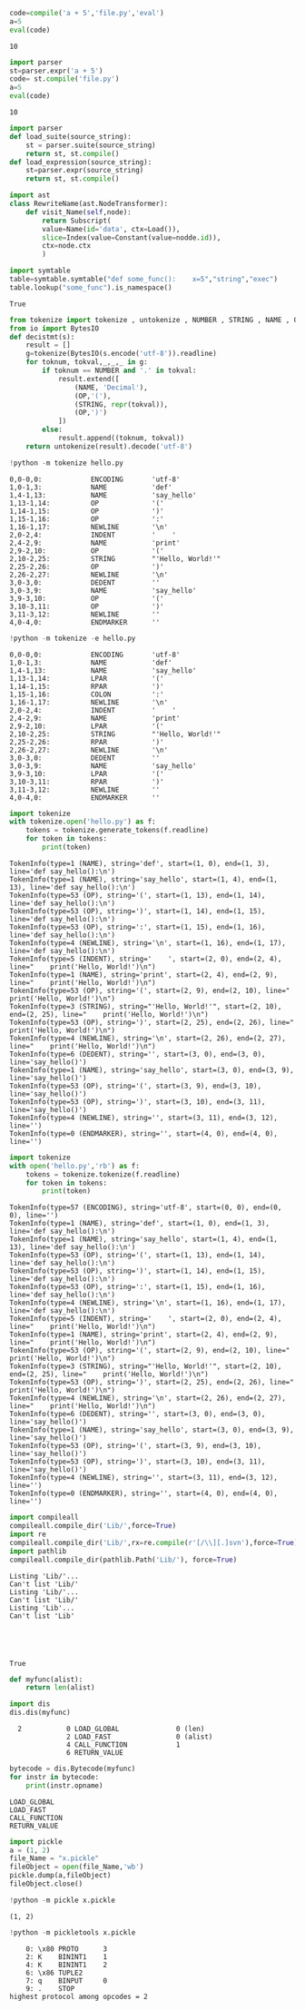 ```python
code=compile('a + 5','file.py','eval')
a=5
eval(code)
```




    10




```python
import parser
st=parser.expr('a + 5')
code= st.compile('file.py')
a=5
eval(code)
```




    10




```python
import parser
def load_suite(source_string):
    st = parser.suite(source_string)
    return st, st.compile()
def load_expression(source_string):
    st=parser.expr(source_string)
    return st, st.compile()
```


```python
import ast
class RewriteName(ast.NodeTransformer):
    def visit_Name(self,node):
        return Subscript(
        value=Name(id='data', ctx=Load()),
        slice=Index(value=Constant(value=nodde.id)),
        ctx=node.ctx
        )
```


```python
import symtable
table=symtable.symtable("def some_func():    x=5","string","exec")
table.lookup("some_func").is_namespace()
```




    True




```python
from tokenize import tokenize , untokenize , NUMBER , STRING , NAME , OP
from io import BytesIO
def decistmt(s):
    result = []
    g=tokenize(BytesIO(s.encode('utf-8')).readline)
    for toknum, tokval,_,_,_ in g:
        if toknum == NUMBER and '.' in tokval:
            result.extend([
                (NAME, 'Decimal'),
                (OP,'('),
                (STRING, repr(tokval)),
                (OP,')')
            ])
        else:
            result.append((toknum, tokval))
    return untokenize(result).decode('utf-8')
```


```python
!python -m tokenize hello.py
```

    0,0-0,0:            ENCODING       'utf-8'        
    1,0-1,3:            NAME           'def'          
    1,4-1,13:           NAME           'say_hello'    
    1,13-1,14:          OP             '('            
    1,14-1,15:          OP             ')'            
    1,15-1,16:          OP             ':'            
    1,16-1,17:          NEWLINE        '\n'           
    2,0-2,4:            INDENT         '    '         
    2,4-2,9:            NAME           'print'        
    2,9-2,10:           OP             '('            
    2,10-2,25:          STRING         "'Hello, World!'"
    2,25-2,26:          OP             ')'            
    2,26-2,27:          NEWLINE        '\n'           
    3,0-3,0:            DEDENT         ''             
    3,0-3,9:            NAME           'say_hello'    
    3,9-3,10:           OP             '('            
    3,10-3,11:          OP             ')'            
    3,11-3,12:          NEWLINE        ''             
    4,0-4,0:            ENDMARKER      ''             
    


```python
!python -m tokenize -e hello.py
```

    0,0-0,0:            ENCODING       'utf-8'        
    1,0-1,3:            NAME           'def'          
    1,4-1,13:           NAME           'say_hello'    
    1,13-1,14:          LPAR           '('            
    1,14-1,15:          RPAR           ')'            
    1,15-1,16:          COLON          ':'            
    1,16-1,17:          NEWLINE        '\n'           
    2,0-2,4:            INDENT         '    '         
    2,4-2,9:            NAME           'print'        
    2,9-2,10:           LPAR           '('            
    2,10-2,25:          STRING         "'Hello, World!'"
    2,25-2,26:          RPAR           ')'            
    2,26-2,27:          NEWLINE        '\n'           
    3,0-3,0:            DEDENT         ''             
    3,0-3,9:            NAME           'say_hello'    
    3,9-3,10:           LPAR           '('            
    3,10-3,11:          RPAR           ')'            
    3,11-3,12:          NEWLINE        ''             
    4,0-4,0:            ENDMARKER      ''             
    


```python
import tokenize 
with tokenize.open('hello.py') as f:
    tokens = tokenize.generate_tokens(f.readline)
    for token in tokens:
        print(token)
```

    TokenInfo(type=1 (NAME), string='def', start=(1, 0), end=(1, 3), line='def say_hello():\n')
    TokenInfo(type=1 (NAME), string='say_hello', start=(1, 4), end=(1, 13), line='def say_hello():\n')
    TokenInfo(type=53 (OP), string='(', start=(1, 13), end=(1, 14), line='def say_hello():\n')
    TokenInfo(type=53 (OP), string=')', start=(1, 14), end=(1, 15), line='def say_hello():\n')
    TokenInfo(type=53 (OP), string=':', start=(1, 15), end=(1, 16), line='def say_hello():\n')
    TokenInfo(type=4 (NEWLINE), string='\n', start=(1, 16), end=(1, 17), line='def say_hello():\n')
    TokenInfo(type=5 (INDENT), string='    ', start=(2, 0), end=(2, 4), line="    print('Hello, World!')\n")
    TokenInfo(type=1 (NAME), string='print', start=(2, 4), end=(2, 9), line="    print('Hello, World!')\n")
    TokenInfo(type=53 (OP), string='(', start=(2, 9), end=(2, 10), line="    print('Hello, World!')\n")
    TokenInfo(type=3 (STRING), string="'Hello, World!'", start=(2, 10), end=(2, 25), line="    print('Hello, World!')\n")
    TokenInfo(type=53 (OP), string=')', start=(2, 25), end=(2, 26), line="    print('Hello, World!')\n")
    TokenInfo(type=4 (NEWLINE), string='\n', start=(2, 26), end=(2, 27), line="    print('Hello, World!')\n")
    TokenInfo(type=6 (DEDENT), string='', start=(3, 0), end=(3, 0), line='say_hello()')
    TokenInfo(type=1 (NAME), string='say_hello', start=(3, 0), end=(3, 9), line='say_hello()')
    TokenInfo(type=53 (OP), string='(', start=(3, 9), end=(3, 10), line='say_hello()')
    TokenInfo(type=53 (OP), string=')', start=(3, 10), end=(3, 11), line='say_hello()')
    TokenInfo(type=4 (NEWLINE), string='', start=(3, 11), end=(3, 12), line='')
    TokenInfo(type=0 (ENDMARKER), string='', start=(4, 0), end=(4, 0), line='')
    


```python
import tokenize 
with open('hello.py','rb') as f:
    tokens = tokenize.tokenize(f.readline)
    for token in tokens:
        print(token)
```

    TokenInfo(type=57 (ENCODING), string='utf-8', start=(0, 0), end=(0, 0), line='')
    TokenInfo(type=1 (NAME), string='def', start=(1, 0), end=(1, 3), line='def say_hello():\n')
    TokenInfo(type=1 (NAME), string='say_hello', start=(1, 4), end=(1, 13), line='def say_hello():\n')
    TokenInfo(type=53 (OP), string='(', start=(1, 13), end=(1, 14), line='def say_hello():\n')
    TokenInfo(type=53 (OP), string=')', start=(1, 14), end=(1, 15), line='def say_hello():\n')
    TokenInfo(type=53 (OP), string=':', start=(1, 15), end=(1, 16), line='def say_hello():\n')
    TokenInfo(type=4 (NEWLINE), string='\n', start=(1, 16), end=(1, 17), line='def say_hello():\n')
    TokenInfo(type=5 (INDENT), string='    ', start=(2, 0), end=(2, 4), line="    print('Hello, World!')\n")
    TokenInfo(type=1 (NAME), string='print', start=(2, 4), end=(2, 9), line="    print('Hello, World!')\n")
    TokenInfo(type=53 (OP), string='(', start=(2, 9), end=(2, 10), line="    print('Hello, World!')\n")
    TokenInfo(type=3 (STRING), string="'Hello, World!'", start=(2, 10), end=(2, 25), line="    print('Hello, World!')\n")
    TokenInfo(type=53 (OP), string=')', start=(2, 25), end=(2, 26), line="    print('Hello, World!')\n")
    TokenInfo(type=4 (NEWLINE), string='\n', start=(2, 26), end=(2, 27), line="    print('Hello, World!')\n")
    TokenInfo(type=6 (DEDENT), string='', start=(3, 0), end=(3, 0), line='say_hello()')
    TokenInfo(type=1 (NAME), string='say_hello', start=(3, 0), end=(3, 9), line='say_hello()')
    TokenInfo(type=53 (OP), string='(', start=(3, 9), end=(3, 10), line='say_hello()')
    TokenInfo(type=53 (OP), string=')', start=(3, 10), end=(3, 11), line='say_hello()')
    TokenInfo(type=4 (NEWLINE), string='', start=(3, 11), end=(3, 12), line='')
    TokenInfo(type=0 (ENDMARKER), string='', start=(4, 0), end=(4, 0), line='')
    


```python
import compileall
compileall.compile_dir('Lib/',force=True)
import re
compileall.compile_dir('Lib/',rx=re.compile(r'[/\\][.]svn'),force=True)
import pathlib
compileall.compile_dir(pathlib.Path('Lib/'), force=True)
```

    Listing 'Lib/'...
    Can't list 'Lib/'
    Listing 'Lib/'...
    Can't list 'Lib/'
    Listing 'Lib'...
    Can't list 'Lib'
    




    True




```python
def myfunc(alist):
    return len(alist)
```


```python
import dis
dis.dis(myfunc)
```

      2           0 LOAD_GLOBAL              0 (len)
                  2 LOAD_FAST                0 (alist)
                  4 CALL_FUNCTION            1
                  6 RETURN_VALUE
    


```python
bytecode = dis.Bytecode(myfunc)
for instr in bytecode:
    print(instr.opname)
```

    LOAD_GLOBAL
    LOAD_FAST
    CALL_FUNCTION
    RETURN_VALUE
    


```python
import pickle
a = (1, 2)
file_Name = "x.pickle"
fileObject = open(file_Name,'wb') 
pickle.dump(a,fileObject)   
fileObject.close()
```


```python
!python -m pickle x.pickle
```

    (1, 2)
    


```python
!python -m pickletools x.pickle
```

        0: \x80 PROTO      3
        2: K    BININT1    1
        4: K    BININT1    2
        6: \x86 TUPLE2
        7: q    BINPUT     0
        9: .    STOP
    highest protocol among opcodes = 2
    


```python

```
